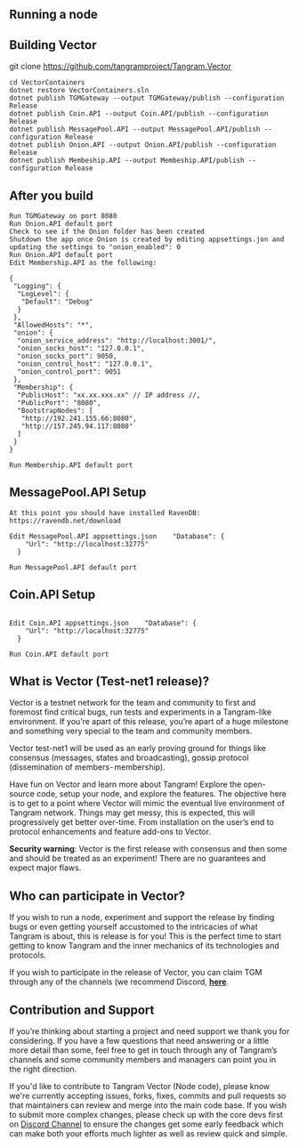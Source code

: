 ## Running a node

## Building Vector
git clone https://github.com/tangramproject/Tangram.Vector

```
cd VectorContainers  
dotnet restore VectorContainers.sln
dotnet publish TGMGateway --output TGMGateway/publish --configuration Release  
dotnet publish Coin.API --output Coin.API/publish --configuration Release
dotnet publish MessagePool.API --output MessagePool.API/publish --configuration Release
dotnet publish Onion.API --output Onion.API/publish --configuration Release
dotnet publish Membeship.API --output Membeship.API/publish --configuration Release
```

## After you build

```
Run TGMGateway on port 8080
Run Onion.API default port
Check to see if the Onion folder has been created   
Shutdown the app once Onion is created by editing appsettings.jon and updating the settings to "onion_enabled": 0
Run Onion.API default port
Edit Membership.API as the following:

{
 "Logging": {
  "LogLevel": {
   "Default": "Debug"
  }
 },
 "AllowedHosts": "*",
 "onion": {
  "onion_service_address": "http://localhost:3001/",
  "onion_socks_host": "127.0.0.1",
  "onion_socks_port": 9050,
  "onion_control_host": "127.0.0.1",
  "onion_control_port": 9051
 },
 "Membership": {
  "PublicHost": "xx.xx.xxx.xx" // IP address //,
  "PublicPort": "8080",
  "BootstrapNodes": [
   "http://192.241.155.66:8080",
   "http://157.245.94.117:8080"
  ]
 }
}

Run Membership.API default port

```
## MessagePool.API Setup
```
At this point you should have installed RavenDB: https://ravendb.net/download

Edit MessagePool.API appsettings.json    "Database": {
    "Url": "http://localhost:32775"
  }

Run MessagePool.API default port 

```

## Coin.API Setup

```

Edit Coin.API appsettings.json    "Database": {
    "Url": "http://localhost:32775"
  }
 
Run Coin.API default port

```

## What is Vector (Test-net1 release)?
Vector is a testnet network for the team and community to first and foremost find critical bugs, run tests and experiments in a Tangram-like environment. If you’re apart of this release, you’re apart of a huge milestone and something very special to the team and community members.

Vector test-net1 will be used as an early proving ground for things like consensus (messages, states and broadcasting), gossip protocol (dissemination of members - membership).

Have fun on Vector and learn more about Tangram! Explore the open-source code, setup your node, and explore the features. The objective here is to get to a point where Vector will mimic the eventual live environment of Tangram network. Things may get messy, this is expected, this will progressively get better over-time. From installation on the user’s end to protocol enhancements and feature add-ons to Vector.

**Security warning**: Vector is the first release with consensus and then some and should be treated as an experiment! There are no guarantees and expect major flaws.

## Who can participate in Vector?
If you wish to run a node, experiment and support the release by finding bugs or even getting yourself accustomed to the intricacies of what Tangram is about, this is release is for you! This is the perfect time to start getting to know Tangram and the inner mechanics of its technologies and protocols.

If you wish to participate in the release of Vector, you can claim TGM through any of the channels (we recommend Discord, [**here**](https://discord.gg/w4t8hqg).

## Contribution and Support

If you’re thinking about starting a project and need support we thank you for considering. If you have a few questions that need answering or a little more detail than some, feel free to get in touch through any of Tangram’s channels and some community members and managers can point you in the right direction.

If you'd like to contribute to Tangram Vector (Node code), please know we're currently accepting issues, forks, fixes, commits and pull requests so that maintainers can review and merge into the main code base. If you wish to submit more complex changes, please check up with the core devs first on [Discord Channel](https://discord.gg/cZ8NtsY) to ensure the changes get some early feedback which can make both your efforts much lighter as well as review quick and simple.

